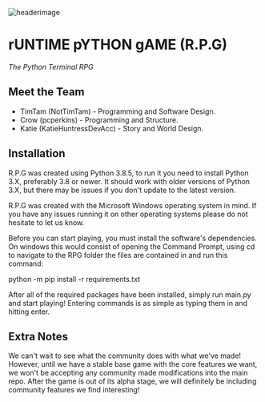 ![headerimage](https://media.discordapp.net/attachments/740253878066479105/741411105934540840/zargarinverted.png)

# rUNTIME pYTHON gAME (R.P.G)
*The Python Terminal RPG*

## Meet the Team
* TimTam (NotTimTam) - Programming and Software Design.
* Crow (pcperkins) - Programming and Structure.
* Katie (KatieHuntressDevAcc) - Story and World Design.

## Installation
R.P.G was created using Python 3.8.5, to run it you need to install Python 3.X, preferably 3.8 or newer. It should work with older versions of Python 3.X, but there may be issues if you don't update to the latest version.

R.P.G was created with the Microsoft Windows operating system in mind. If you have any issues running it on other operating systems please do not hesitate to let us know.

Before you can start playing, you must install the software's dependencies. On windows this would consist of opening the Command Prompt, using cd to navigate to the RPG folder the files are contained in and run this command:

python -m pip install -r requirements.txt

After all of the required packages have been installed, simply run main.py and start playing! Entering commands is as simple as typing them in and hitting enter.

## Extra Notes
We can't wait to see what the community does with what we've made! However, until we have a stable base game with the core features we want, we won't be accepting any community made modifications into the main repo. After the game is out of its alpha stage, we will definitely be including community features we find interesting!
